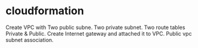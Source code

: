 # cloudformation
Create VPC with
   Two public subne.
   Two private subnet.
   Two route tables Private & Public.
   Create Internet gateway and attached it to VPC.
   Public vpc subnet association.
